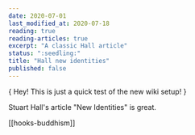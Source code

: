 ```yaml
---
date: 2020-07-01
last_modified_at: 2020-07-18
reading: true
reading-articles: true
excerpt: "A classic Hall article"
status: ":seedling:"
title: "Hall new identities"
published: false
---
```

{ Hey! This is just a quick test of the new wiki setup! }  

Stuart Hall's article "New Identities" is great.  

[[hooks-buddhism]]  